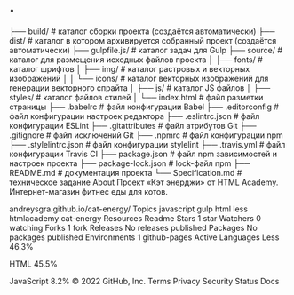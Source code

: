 # .
├── build/            # каталог сборки проекта (cоздаётся автоматически)
├── dist/             # каталог в котором архивируется собранный проект (cоздаётся автоматически)
├── gulpfile.js/      # каталог задач для Gulp
├── source/           # каталог для размещения исходных файлов проекта
│   ├── fonts/        # каталог шрифтов
│   ├── img/          # каталог растровых и векторных изображений
│   │   └── icons/    # каталог векторных изображений для генерации векторного спрайта
│   ├── js/           # каталог JS файлов
│   ├── styles/       # каталог файлов стилей
│   └── index.html    # файл разметки страницы
├── .babelrc          # файл конфигурации Babel
├── .editorconfig     # файл конфигурации настроек редактора
├── .eslintrc.json    # файл конфигурации ESLint
├── .gitattributes    # файл атрибутов Git
├── .gitignore        # файл исключений Git
├── .npmrc            # файл конфигурации npm
├── .stylelintrc.json # файл конфигурации stylelint
├── .travis.yml       # файл конфигурации Travis CI
├── package.json      # файл npm зависимостей и настроек проекта
├── package-lock.json # lock-файл npm
├── README.md         # документация проекта
└── Specification.md  # техническое задание
About
Проект «Кэт энерджи» от HTML Academy. Интернет-магазин фитнес еды для котов.

andreysgra.github.io/cat-energy/
Topics
javascript gulp html less htmlacademy cat-energy
Resources
 Readme
Stars
 1 star
Watchers
 0 watching
Forks
 1 fork
Releases
No releases published
Packages
No packages published
Environments 1
 github-pages Active
Languages
Less
46.3%
 
HTML
45.5%
 
JavaScript
8.2%
© 2022 GitHub, Inc.
Terms
Privacy
Security
Status
Docs
